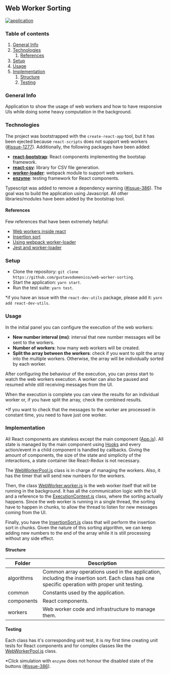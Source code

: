 ## Web Worker Sorting

[![application](https://heroku-badge.herokuapp.com/?app=web-worker-sorting)](https://web-worker-sorting.herokuapp.com/)

### Table of contents

1. [General Info](#general-info)
2. [Technologies](#technologies)
    1. [References](#references)
3. [Setup](#setup)
4. [Usage](#usage)
5. [Implementation](#implementation)
    1. [Structure](#structure)
    2. [Testing](#testing)
### General Info
Application to show the usage of web workers and how to have responsive UIs while doing some heavy computation in the background.

### Technologies

The project was bootstrapped with the `create-react-app` tool, but it has been ejected because `react-scripts` does not support web workers ([#issue-1277](https://github.com/facebook/create-react-app/issues/1277)). Additionally, the following packages have been added:

* __[react-bootstrap](https://react-bootstrap.github.io)__: React components implementing the bootstap framework.
* __[react-csv](https://www.npmjs.com/package/react-csv)__: library for CSV file generation.
* __[worker-loader](https://github.com/webpack-contrib/worker-loader)__: webpack module to support web workers.
* __[enzyme](https://airbnb.io/enzyme/)__: testing framework for React components.

Typescript was added to remove a dependency warning ([#issue-386](https://github.com/airbnb/enzyme/issues/386)). The goal was to build the application using Javascript. All other libraries/modules have been added by the bootstrap tool.

#### References

Few references that have been extremely helpful:

* [Web workers inside react](https://stackoverflow.com/questions/47475360/creating-a-web-worker-inside-react)
* [Insertion sort](https://medium.com/javascript-algorithms/javascript-algorithms-insertion-sort-59b6b655373c)
* [Using webpack worker-loader](https://stackoverflow.com/questions/53966156/how-to-load-web-worker-using-webpacks-worker-loader)
* [Jest and worker-loader](https://stackoverflow.com/questions/42567535/resolving-imports-using-webpacks-worker-loader-in-jest-tests)

### Setup

* Clone the repository: `git clone https://github.com/gustavodomenico/web-worker-sorting`.
* Start the application: `yarn start`.
* Run the test suite: `yarn test`.

*if you have an issue with the `react-dev-utils` package, please add it: `yarn add react-dev-utils`.

### Usage

In the initial panel you can configure the execution of the web workers:

* __New number interval (ms)__: interval that new number messages will be sent to the workers.
* __Number of workers__: how many web workers will be created.
* __Split the array between the workers__: check if you want to split the array into the multiple workers. Otherwise, the array will be individually sorted by each worker.

After configuring the behaviour of the execution, you can press start to watch the web workers execution. A worker can also be paused and resumed while still receiving messages from the UI.

When the execution is complete you can view the results for an individual worker or, if you have split the array, check the combined results.

*If you want to check that the messages to the worker are processed in constant time, you need to have just one worker.


### Implementation

All React components are stateless except the main component ([App.js](https://github.com/gustavodomenico/web-worker-sorting/blob/master/src/components/App.js)). All state is managed by the main component using [Hooks](https://reactjs.org/docs/hooks-intro.html) and every action/event in a child component is handled by callbacks. Giving the amount of components, the size of the state and simplicity of the interactions, a state container like React-Redux is not necessary.

The [WebWorkerPool.js](https://github.com/gustavodomenico/web-worker-sorting/blob/master/src/workers/WebWorkerPool.js) class is in charge of managing the workers. Also, it has the timer that will send new numbers for the workers.

Then, the class [WebWorker.worker.js](https://github.com/gustavodomenico/web-worker-sorting/blob/master/src/workers/WebWorker.worker.js) is the web worker itself that will be running in the background. It has all the communication logic with the UI and a reference to the [ExecutionContext.js](https://github.com/gustavodomenico/web-worker-sorting/blob/master/src/workers/ExecutionContext.js) class, where the sorting actually happens. Since the web worker is running in a single thread, the sorting have to happen in chunks, to allow the thread to listen for new messages coming from the UI.

Finally, you have the [InsertionSort.js](https://github.com/gustavodomenico/web-worker-sorting/blob/master/src/algorithms/InsertionSort.js) class that will perform the insertion sort in chunks. Given the nature of this sorting algorithm, we can keep adding new numbers to the end of the array while it is still processing without any side effect. 

#### Structure

Folder | Description
--- | --- | 
algorithms | Common array operations used in the application, including the insertion sort. Each class has one specific operation with proper unit testing.
common | Constants used by the application.
components | React components.
workers | Web worker code and infrastructure to manage them.

#### Testing

Each class has it's corresponding unit test, it is my first time creating unit tests for React components and for complex classes like the [WebWorkerPool.js](https://github.com/gustavodomenico/web-worker-sorting/blob/master/src/workers/WebWorkerPool.js) class.

*Click simulation with `enzyme` does not honour the disabled state of the buttons ([#issue-386](https://github.com/airbnb/enzyme/issues/386)).


